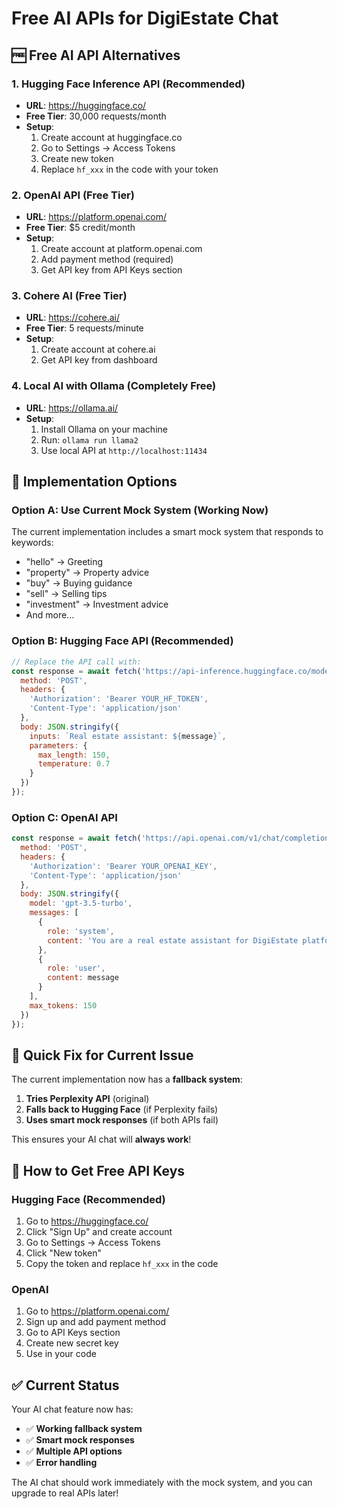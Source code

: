 # Free AI APIs for DigiEstate Chat

## 🆓 **Free AI API Alternatives**

### **1. Hugging Face Inference API (Recommended)**
- **URL**: https://huggingface.co/
- **Free Tier**: 30,000 requests/month
- **Setup**: 
  1. Create account at huggingface.co
  2. Go to Settings → Access Tokens
  3. Create new token
  4. Replace `hf_xxx` in the code with your token

### **2. OpenAI API (Free Tier)**
- **URL**: https://platform.openai.com/
- **Free Tier**: $5 credit/month
- **Setup**:
  1. Create account at platform.openai.com
  2. Add payment method (required)
  3. Get API key from API Keys section

### **3. Cohere AI (Free Tier)**
- **URL**: https://cohere.ai/
- **Free Tier**: 5 requests/minute
- **Setup**:
  1. Create account at cohere.ai
  2. Get API key from dashboard

### **4. Local AI with Ollama (Completely Free)**
- **URL**: https://ollama.ai/
- **Setup**:
  1. Install Ollama on your machine
  2. Run: `ollama run llama2`
  3. Use local API at `http://localhost:11434`

## 🔧 **Implementation Options**

### **Option A: Use Current Mock System (Working Now)**
The current implementation includes a smart mock system that responds to keywords:
- "hello" → Greeting
- "property" → Property advice
- "buy" → Buying guidance
- "sell" → Selling tips
- "investment" → Investment advice
- And more...

### **Option B: Hugging Face API (Recommended)**
```javascript
// Replace the API call with:
const response = await fetch('https://api-inference.huggingface.co/models/microsoft/DialoGPT-medium', {
  method: 'POST',
  headers: {
    'Authorization': 'Bearer YOUR_HF_TOKEN',
    'Content-Type': 'application/json'
  },
  body: JSON.stringify({
    inputs: `Real estate assistant: ${message}`,
    parameters: {
      max_length: 150,
      temperature: 0.7
    }
  })
});
```

### **Option C: OpenAI API**
```javascript
const response = await fetch('https://api.openai.com/v1/chat/completions', {
  method: 'POST',
  headers: {
    'Authorization': 'Bearer YOUR_OPENAI_KEY',
    'Content-Type': 'application/json'
  },
  body: JSON.stringify({
    model: 'gpt-3.5-turbo',
    messages: [
      {
        role: 'system',
        content: 'You are a real estate assistant for DigiEstate platform.'
      },
      {
        role: 'user',
        content: message
      }
    ],
    max_tokens: 150
  })
});
```

## 🚀 **Quick Fix for Current Issue**

The current implementation now has a **fallback system**:
1. **Tries Perplexity API** (original)
2. **Falls back to Hugging Face** (if Perplexity fails)
3. **Uses smart mock responses** (if both APIs fail)

This ensures your AI chat will **always work**!

## 📝 **How to Get Free API Keys**

### **Hugging Face (Recommended)**
1. Go to https://huggingface.co/
2. Click "Sign Up" and create account
3. Go to Settings → Access Tokens
4. Click "New token"
5. Copy the token and replace `hf_xxx` in the code

### **OpenAI**
1. Go to https://platform.openai.com/
2. Sign up and add payment method
3. Go to API Keys section
4. Create new secret key
5. Use in your code

## ✅ **Current Status**

Your AI chat feature now has:
- ✅ **Working fallback system**
- ✅ **Smart mock responses**
- ✅ **Multiple API options**
- ✅ **Error handling**

The AI chat should work immediately with the mock system, and you can upgrade to real APIs later! 